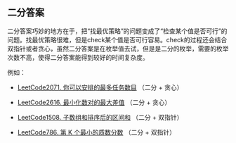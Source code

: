 ## 二分答案

二分答案巧妙的地方在于，把“找最优策略”的问题变成了“检查某个值是否可行”的问题。找最优策略很难，但是check某个值是否可行容易。check的过程还会结合双指针或者贪心，虽然二分答案是在枚举值去试，但是是二分的枚举，需要的枚举次数不高，使得二分答案能得到较好的时间复杂度。

例如：

* [LeetCode2071. 你可以安排的最多任务数目](https://leetcode.cn/problems/maximum-number-of-tasks-you-can-assign/) （二分 + 贪心）

* [LeetCode2616. 最小化数对的最大差值](https://leetcode.cn/problems/minimize-the-maximum-difference-of-pairs/) （二分 + 贪心）

* [LeetCode1508. 子数组和排序后的区间和](https://leetcode.cn/problems/range-sum-of-sorted-subarray-sums/) （二分 + 双指针）

* [LeetCode786. 第 K 个最小的质数分数](https://leetcode.cn/problems/k-th-smallest-prime-fraction/) （二分 + 双指针）